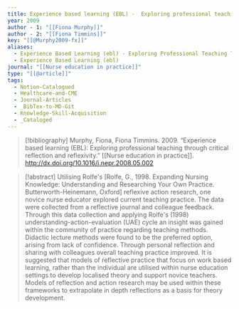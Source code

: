```yaml
---
title: Experience based learning (EBL) -  Exploring professional teaching through critical reflection and reflexivity
year: 2009
author - 1: "[[Fiona Murphy]]"
author - 2: "[[Fiona Timmins]]"
key: "[[@Murphy2009-fx]]"
aliases:
  - Experience Based Learning (ebl) - Exploring Professional Teaching Through Critical Reflection And Reflexivity
  - Experience Based Learning (ebl)
journal: "[[Nurse education in practice]]"
type: "[[@article]]"
tags:
  - Notion-Catalogued
  - Healthcare-and-CME
  - Journal-Articles
  - _BibTex-to-MD-Git
  - Knowledge-Skill-Acquisition
  - _Cataloged
---
```


> [!bibliography]
> Murphy, Fiona, Fiona Timmins. 2009. “Experience based learning (EBL): Exploring professional teaching through critical reflection and reflexivity.” [[Nurse education in practice]]. http://dx.doi.org/10.1016/j.nepr.2008.05.002

> [!abstract]
> Utilising Rolfe's [Rolfe, G., 1998. Expanding Nursing Knowledge: Understanding and Researching Your Own Practice. Butterworth-Heinemann, Oxford] reflexive action research, one novice nurse educator explored current teaching practice. The data were collected from a reflective journal and colleague feedback. Through this data collection and applying Rolfe's (1998) understanding-action-evaluation (UAE) cycle an insight was gained within the community of practice regarding teaching methods. Didactic lecture methods were found to be the preferred option, arising from lack of confidence. Through personal reflection and sharing with colleagues overall teaching practice improved. It is suggested that models of reflective practice that focus on work based learning, rather than the individual are utilised within nurse education settings to develop localised theory and support novice teachers. Models of reflection and action research may be used within these frameworks to extrapolate in depth reflections as a basis for theory development.